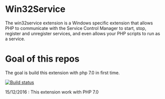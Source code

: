 # Win32Service

The win32service extension is a Windows specific extension that allows PHP to communicate with the Service Control Manager to start, stop, register and unregister services, and even allows your PHP scripts to run as a service.

# Goal of this repos

The goal is build this extension with php 7.0 in first time.

[![Build status](https://ci.appveyor.com/api/projects/status/7wqljie1knsrtfkh?svg=true)](https://ci.appveyor.com/project/macintoshplus/win32service)

15/12/2016 : This extension work with PHP 7.0